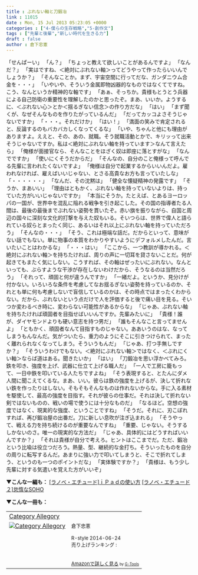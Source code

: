```yaml
---
title : ぶれない軸と刀鍛冶
link : 11015
date : Mon, 15 Jul 2013 05:23:05 +0000
categories : ["4-僕らの生存戦略","5-創作文"]
tags : ["先輩と後輩","新しい時代を生きる力"]
draft : false
author : 倉下忠憲
---
```


「せんぱーい」
「ん？」
「ちょっと教えて欲しいことがあるんですよ」
「なんだ？」
「実はですね、＜絶対にぶれない軸＞ってどうやって作ったらいいんでしょうか？」
「そんなことか。まず、宇宙空間に行ってだな、ガンダニウム合金を・・・」
「いやいや、そういう金属即物凶器的なものではなくてですね。こう、なんというか精神的な軸です」
「あぁ、そっちか。貴様もとうとう兵器による自己防衛の重要性を理解したのかと思ったぞ。まあ、いいか。ようするに、＜ぶれない心＞とか＜揺るぎない信念＞の作り方だな」
「はい」
「まず聞くが、なぜそんなものを作りたがっているんだ」
「だってカッコよさそうじゃないですか」
「・・・。それだけか」
「はい！」
「満面の笑みで肯定されると、反論するのもバカバカしくなってくるな」
「いや、ちゃんと他にも理由がありますよ。ええと、その、あの、就職。そう就職活動とかで、キリッって出来そうじゃないですか。私は＜絶対にぶれない軸を持っています＞なんて言えたら」
「俺様が面接官なら、そんなことをほざく奴は即座に落とすがな」
「なんでですか」
「使いにくそうだからだ」
「そんなの、自分のこと俺様って呼んでる先輩に言われたくないですよ」
「俺様は自分で起業するからいいんだよ。雇われなければ、雇えばいいじゃない、とさる高貴なお方も言っていたしな」
「・・・・・・」
「なんだ、その沈黙は」
「健全な懐疑精神の発露です」
「そうか、まあいい」
「理由はともかく、ぶれない軸を持っていないよりは、持っていた方がいいじゃないですか」
「本当にそうか。たとえば、とあるヨーロッパの一国が、世界中を混乱に陥れる戦争を引き起こした。その国の指導者たる人間は、最後の最後までぶれない姿勢を貫いたぞ。赤い旗を振りながら、自国と周辺の国々に深刻な文化的打撃を与えた奴もいる。そいつらは、世界で偉人と語られている奴らとまったく同じ、あるいはそれ以上にぶれない軸を持っていただろう」
「そんなの・・・」
「そう、これは極端な話だ。だからといって、意味がない話でもない。単に物事の本質をわかりやすいようにデフォルメしたんだ。言いたいことはわかるな」
「・・・はい」
「ここから、一つ教訓が導かれる。＜絶対にぶれない軸＞を持ちたければ、周りの声に一切耳を貸さないことだ。何が起きてもまたく気にしない。こうすれば、その軸はぜったいにぶれない。なんといっても、ぶらすような干渉が存在しないわけだから、そうなるのは当然だろう」
「それって、頑固と何が違うんですか」
「一緒だよ。というか、見分けが付かない。いろいろな条件を考慮してなお揺るぎない姿勢を持っているのか、それとも単に何も考慮しないで盲信しているのかは、その時点ではまったくわからない。だから、ぶれないという点だけで人を評価すると後で痛い目を見る。そいつか変わるべき時に、変わらない可能性があるからな」
「じゃあ、ぶれない軸を持ちたければ頑固者を目指せばいいんですか。先輩みたいに」
「貴様！誰が、ダイヤモンドよりも硬い意志を持つ男だ」
「誰もそんなこと言ってませんよ」
「ともかく、頑固者なんて目指すものじゃない。ああいうのはな、なってしまうもんなんだ。気がついたら、重力のようにそこに引きつけられて、まったく離れられなくなってしまう。そういうもんだ」
「じゃあ、打つ手無しですか？」
「そういうわけでもない。＜絶対にぶれない軸＞ではなく、＜ぶれにくい軸＞ならば道はある。聞きたいか」
「はい」
「刀鍛冶を思い浮かべてみろ。鉄を叩き、強度を上げ、武器に仕立て上げる職人だ」
「一人で工房に籠もって、一日中鉄を叩いている人たちですよね」
「そう表現すると、とたんにダメ人間に聞こえてくるな。まあ、いい。彼らは鉄の強度を上げるが、決して折れない鉄を作ったりはしない。そもそもそんなものは作れないからな。手に入る素材を駆使して、最高の強度を目指す。それが彼らの仕事だ。それは決して折れない剣ではないものの、戦いの場で使うには十分なものだ」
「なるほど。空想の強度ではなく、現実的な強度、ということですね」
「そうだ。それに、刃こぼれすれば、再び鍛冶屋の出番だ。刀に新しい息吹が注ぎ込まれる」
「そうやって、戦える力を持ち続けるのが重要なんですね」
「重要、じゃない。そうするしかないのさ。唯一の現実的な方法だ」
「じゃあ、具体的にはどうすればいいんですか？」
「それは貴様が自分で考えろ。ヒントはここまでだ。ただ、鍛冶という比喩は役立つだろう。熱量、型、継続的な金打ち。そういったものを自分の周りに転写するんだ。あまりに強い力で叩いてしまうと、そこで折れてしまう、というのも一つのポイントだな」
「実体験ですか？」
「貴様は、もう少し先輩に対する気遣いを覚えた方がいいぞ」

<strong>▼こんな一編も：</strong>
<a href="http://rashita.net/blog2/?p=168" target="_blank">[ラノベ・エチュード]ｉＰａｄの使い方</a>
<a href="http://rashita.net/blog2/?p=175" target="_blank">[ラノベ・エチュード２]怠惰なSOHO</a>


<strong>▼こんな一冊も：</strong>
<table  border="0" cellpadding="5"><tr><td colspan="2"><a href="http://www.amazon.co.jp/Category-Allegory-%E5%80%89%E4%B8%8B%E5%BF%A0%E6%86%B2-ebook/dp/B00L9UYH7W%3FSubscriptionId%3D15SMZCTB9V8NGR2TW082%26tag%3Drashita1000-22%26linkCode%3Dxm2%26camp%3D2025%26creative%3D165953%26creativeASIN%3DB00L9UYH7W" target="_blank">Category Allegory</a><img src="http://www.assoc-amazon.jp/e/ir?t=rashita1000-22&l=ur2&o=9" width="1" height="1" style="border: none;" alt="" /></td></tr><tr><td valign="top"><a href="http://www.amazon.co.jp/Category-Allegory-%E5%80%89%E4%B8%8B%E5%BF%A0%E6%86%B2-ebook/dp/B00L9UYH7W%3FSubscriptionId%3D15SMZCTB9V8NGR2TW082%26tag%3Drashita1000-22%26linkCode%3Dxm2%26camp%3D2025%26creative%3D165953%26creativeASIN%3DB00L9UYH7W" target="_blank"><img src="http://ecx.images-amazon.com/images/I/41Cht0Cn8mL._SL160_.jpg" border="0" alt="Category Allegory" /></a></td><td valign="top"><font size="-1">倉下忠憲 <br /><br />R-style  2014-06-24<br />売り上げランキング : <br /><br /><br /><a href="http://www.amazon.co.jp/Category-Allegory-%E5%80%89%E4%B8%8B%E5%BF%A0%E6%86%B2-ebook/dp/B00L9UYH7W%3FSubscriptionId%3D15SMZCTB9V8NGR2TW082%26tag%3Drashita1000-22%26linkCode%3Dxm2%26camp%3D2025%26creative%3D165953%26creativeASIN%3DB00L9UYH7W" target="_blank">Amazonで詳しく見る</a></font><font size="-2"> by <a href="http://www.goodpic.com/mt/aws/index.html" >G-Tools</a></font></td></tr></table>
